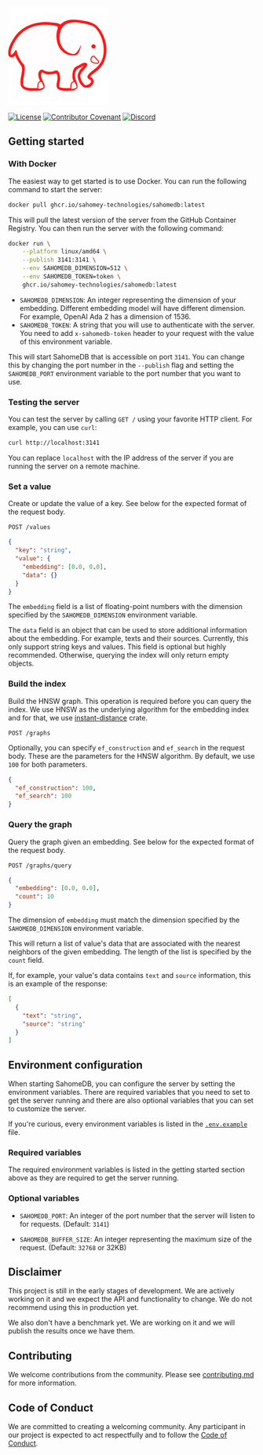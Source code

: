 ![Oasys](/assets/banner.png)

[![License](https://img.shields.io/badge/License-Apache_2.0-blue.svg?style=for-the-badge)](https://opensource.org/licenses/Apache-2.0)
[![Contributor Covenant](https://img.shields.io/badge/Contributor%20Covenant-2.1-4baaaa.svg?style=for-the-badge)](/docs/code_of_conduct.md)
[![Discord](https://img.shields.io/discord/1182432298382131200?logo=discord&logoColor=%23ffffff&label=Discord&style=for-the-badge)](https://discord.gg/bDhQrkqNdsP4)

## Getting started

### With Docker

The easiest way to get started is to use Docker. You can run the following command to start the server:

```bash
docker pull ghcr.io/sahomey-technologies/sahomedb:latest
```

This will pull the latest version of the server from the GitHub Container Registry. You can then run the server with the following command:

```bash
docker run \
    --platform linux/amd64 \
    --publish 3141:3141 \
    --env SAHOMEDB_DIMENSION=512 \
    --env SAHOMEDB_TOKEN=token \
    ghcr.io/sahomey-technologies/sahomedb:latest
```

- `SAHOMEDB_DIMENSION`: An integer representing the dimension of your embedding. Different embedding model will have different dimension. For example, OpenAI Ada 2 has a dimension of 1536.
- `SAHOMEDB_TOKEN`: A string that you will use to authenticate with the server. You need to add `x-sahomedb-token` header to your request with the value of this environment variable.

This will start SahomeDB that is accessible on port `3141`. You can change this by changing the port number in the `--publish` flag and setting the `SAHOMEDB_PORT` environment variable to the port number that you want to use.

### Testing the server

You can test the server by calling `GET /` using your favorite HTTP client. For example, you can use `curl`:

```bash
curl http://localhost:3141
```

You can replace `localhost` with the IP address of the server if you are running the server on a remote machine.


### Set a value

Create or update the value of a key. See below for the expected format of the request body.

```
POST /values
```

```json
{
  "key": "string",
  "value": {
    "embedding": [0.0, 0.0],
    "data": {}
  }
}
```

The `embedding` field is a list of floating-point numbers with the dimension specified by the `SAHOMEDB_DIMENSION` environment variable.

The `data` field is an object that can be used to store additional information about the embedding. For example, texts and their sources. Currently, this only support string keys and values. This field is optional but highly recommended. Otherwise, querying the index will only return empty objects.

### Build the index

Build the HNSW graph. This operation is required before you can query the index. We use HNSW as the underlying algorithm for the embedding index and for that, we use [instant-distance](https://github.com/instant-labs/instant-distance) crate.

```
POST /graphs
```

Optionally, you can specify `ef_construction` and `ef_search` in the request body. These are the parameters for the HNSW algorithm. By default, we use `100` for both parameters.

```json
{
  "ef_construction": 100,
  "ef_search": 100
}
```

### Query the graph

Query the graph given an embedding. See below for the expected format of the request body.

```
POST /graphs/query
```

```json
{
  "embedding": [0.0, 0.0],
  "count": 10
}
```

The dimension of `embedding` must match the dimension specified by the `SAHOMEDB_DIMENSION` environment variable.

This will return a list of value's data that are associated with the nearest neighbors of the given embedding. The length of the list is specified by the `count` field.

If, for example, your value's data contains `text` and `source` information, this is an example of the response:

```json
[
  {
    "text": "string",
    "source": "string"
  }
]
```

## Environment configuration

When starting SahomeDB, you can configure the server by setting the environment variables. There are required variables that you need to set to get the server running and there are also optional variables that you can set to customize the server.

If you're curious, every environment variables is listed in the [`.env.example`](/.env.example) file.

### Required variables

The required environment variables is listed in the getting started section above as they are required to get the server running.

### Optional variables

- `SAHOMEDB_PORT`: An integer of the port number that the server will listen to for requests. (Default: `3141`)

- `SAHOMEDB_BUFFER_SIZE`: An integer representing the maximum size of the request. (Default: `32768` or 32KB)


## Disclaimer

This project is still in the early stages of development. We are actively working on it and we expect the API and functionality to change. We do not recommend using this in production yet.

We also don't have a benchmark yet. We are working on it and we will publish the results once we have them.

## Contributing

We welcome contributions from the community. Please see [contributing.md](/docs/contributing.md) for more information.

## Code of Conduct

We are committed to creating a welcoming community. Any participant in our project is expected to act respectfully and to follow the [Code of Conduct](/docs/code_of_conduct.md).